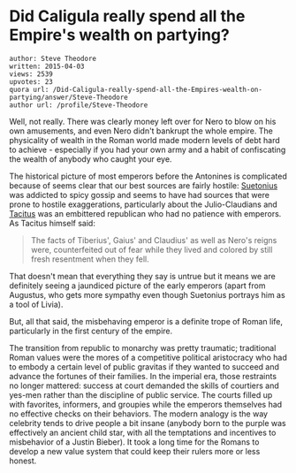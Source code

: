 # Did Caligula really spend all the Empire's wealth on partying?

	author: Steve Theodore
	written: 2015-04-03
	views: 2539
	upvotes: 23
	quora url: /Did-Caligula-really-spend-all-the-Empires-wealth-on-partying/answer/Steve-Theodore
	author url: /profile/Steve-Theodore


Well, not really. There was clearly money left over for Nero to blow on his own amusements, and even Nero didn't bankrupt the whole empire. The physicality of wealth in the Roman world made modern levels of debt hard to achieve - especially if you had your own army and a habit of confiscating the wealth of anybody who caught your eye.

The historical picture of most emperors before the Antonines is complicated because of seems clear that our best sources are fairly hostile: [Suetonius](http://en.wikipedia.org/wiki/Suetonius) was addicted to spicy gossip and seems to have had sources that were prone to hostile exaggerations, particularly about the Julio-Claudians and [Tacitus](http://en.wikipedia.org/wiki/Tacitus) was an embittered republican who had no patience with emperors. As Tacitus himself said:

> The facts of Tiberius', Gaius' and Claudius' as well as Nero's reigns were, counterfeited out of fear while they lived and colored by still fresh resentment when they fell.

That doesn't mean that everything they say is untrue but it means we are definitely seeing a jaundiced picture of the early emperors (apart from Augustus, who gets more sympathy even though Suetonius portrays him as a tool of Livia).

But, all that said, the misbehaving emperor is a definite trope of Roman life, particularly in the first century of the empire.
 
The transition from republic to monarchy was pretty traumatic; traditional Roman values were the mores of a competitive political aristocracy who had to embody a certain level of public gravitas if they wanted to succeed and advance the fortunes of their families. In the imperial era, those restraints no longer mattered: success at court demanded the skills of courtiers and yes-men rather than the discipline of public service. The courts filled up with favorites, informers, and groupies while the emperors themselves had no effective checks on their behaviors. The modern analogy is the way celebrity tends to drive people a bit insane (anybody born to the purple was effectively an ancient child star, with all the temptations and incentives to misbehavior of a Justin Bieber). It took a long time for the Romans to develop a new value system that could keep their rulers more or less honest.

